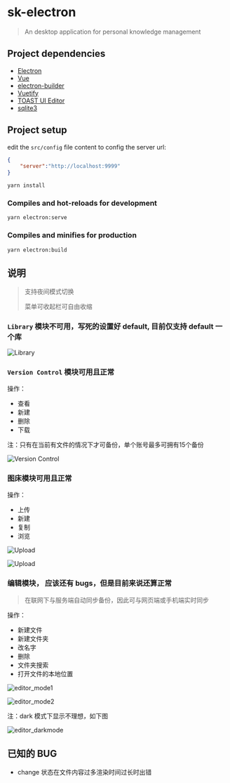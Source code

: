 # sk-electron

> An desktop application for personal knowledge management

## Project dependencies

- [Electron](https://www.electronjs.org/)
- [Vue](https://cn.vuejs.org/)
- [electron-builder](https://github.com/nklayman/vue-cli-plugin-electron-builder)
- [Vuetify](https://vuetifyjs.com/zh-Hans/)
- [TOAST UI Editor](https://github.com/nhn/tui.editor)
- [sqlite3](https://www.npmjs.com/package/sqlite3)

## Project setup

edit the `src/config` file content to config the server url:

```json
{
    "server":"http://localhost:9999"
}
```

```script
yarn install
```

### Compiles and hot-reloads for development

```script
yarn electron:serve
```

### Compiles and minifies for production

```script
yarn electron:build
```

## 说明

> 支持夜间模式切换
> 
> 菜单可收起栏可自由收缩

### `Library` 模块不可用，写死的设置好 default, 目前仅支持 default 一个库

![Library](https://github.com/TheProudSoul/sk-electron/blob/master/snapshot/library.png)

### `Version Control` 模块可用且正常

操作：

- 查看
- 新建
- 删除
- 下载

注：只有在当前有文件的情况下才可备份，单个账号最多可拥有15个备份

![Version Control](https://github.com/TheProudSoul/sk-electron/blob/master/snapshot/vc_1.png)

### 图床模块可用且正常

操作：

- 上传
- 新建
- 复制
- 浏览

![Upload](https://github.com/TheProudSoul/sk-electron/blob/master/snapshot/image_1.png)

![Upload](https://github.com/TheProudSoul/sk-electron/blob/master/snapshot/image_2_2.png)

### 编辑模块， 应该还有 bugs，但是目前来说还算正常

> 在联网下与服务端自动同步备份，因此可与网页端或手机端实时同步

操作：

- 新建文件
- 新建文件夹
- 改名字
- 删除
- 文件夹搜索
- 打开文件的本地位置

![editor_mode1](https://github.com/TheProudSoul/sk-electron/blob/master/snapshot/e_1.png)

![editor_mode2](https://github.com/TheProudSoul/sk-electron/blob/master/snapshot/e_2.png)

注：dark 模式下显示不理想，如下图

![editor_darkmode](https://github.com/TheProudSoul/sk-electron/blob/master/snapshot/e_3.png)

## 已知的 BUG

- change 状态在文件内容过多渲染时间过长时出错
